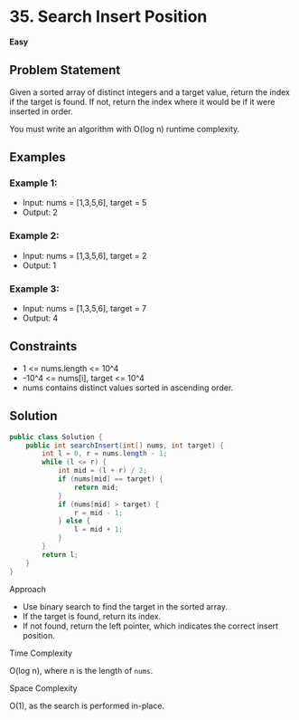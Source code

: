 # 35. Search Insert Position
**Easy**

## Problem Statement
Given a sorted array of distinct integers and a target value, return the index if the target is found. If not, return the index where it would be if it were inserted in order.

You must write an algorithm with O(log n) runtime complexity.

## Examples
### Example 1:
- Input: nums = [1,3,5,6], target = 5
- Output: 2

### Example 2:
- Input: nums = [1,3,5,6], target = 2
- Output: 1

### Example 3:
- Input: nums = [1,3,5,6], target = 7
- Output: 4

## Constraints
- 1 <= nums.length <= 10^4
- -10^4 <= nums[i], target <= 10^4
- nums contains distinct values sorted in ascending order.

## Solution
```java
public class Solution {
	public int searchInsert(int[] nums, int target) {
		int l = 0, r = nums.length - 1;
		while (l <= r) {
			int mid = (l + r) / 2;
			if (nums[mid] == target) {
				return mid;
			}
			if (nums[mid] > target) {
				r = mid - 1;
			} else {
				l = mid + 1;
			}
		}
		return l;
	}
}
```

Approach

- Use binary search to find the target in the sorted array.
- If the target is found, return its index.
- If not found, return the left pointer, which indicates the correct insert position.

Time Complexity

O(log n), where n is the length of `nums`.

Space Complexity

O(1), as the search is performed in-place.
